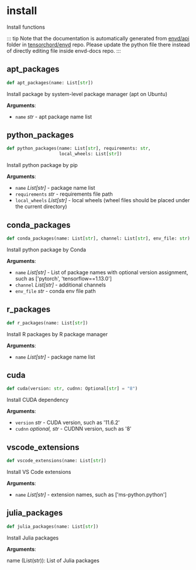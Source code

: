 # install

Install functions

::: tip
Note that the documentation is automatically generated from [envd/api](https://github.com/tensorchord/envd/tree/main/envd/api) folder
in [tensorchord/envd](https://github.com/tensorchord/envd/tree/main/envd/api) repo.
Please update the python file there instead of directly editing file inside envd-docs repo.
:::

## apt\_packages

```python
def apt_packages(name: List[str])
```

Install package by system-level package manager (apt on Ubuntu)

**Arguments**:

- `name` _str_ - apt package name list

## python\_packages

```python
def python_packages(name: List[str], requirements: str,
                    local_wheels: List[str])
```

Install python package by pip

**Arguments**:

- `name` _List[str]_ - package name list
- `requirements` _str_ - requirements file path
- `local_wheels` _List[str]_ - local wheels
  (wheel files should be placed under the current directory)

## conda\_packages

```python
def conda_packages(name: List[str], channel: List[str], env_file: str)
```

Install python package by Conda

**Arguments**:

- `name` _List[str]_ - List of package names with optional version assignment,
  such as ['pytorch', 'tensorflow==1.13.0']
- `channel` _List[str]_ - additional channels
- `env_file` _str_ - conda env file path

## r\_packages

```python
def r_packages(name: List[str])
```

Install R packages by R package manager

**Arguments**:

- `name` _List[str]_ - package name list

## cuda

```python
def cuda(version: str, cudnn: Optional[str] = "8")
```

Install CUDA dependency

**Arguments**:

- `version` _str_ - CUDA version, such as '11.6.2'
- `cudnn` _optional, str_ - CUDNN version, such as '8'

## vscode\_extensions

```python
def vscode_extensions(name: List[str])
```

Install VS Code extensions

**Arguments**:

- `name` _List[str]_ - extension names, such as ['ms-python.python']

## julia\_packages

```python
def julia_packages(name: List[str])
```

Install Julia packages

**Arguments**:

  name (List(str)): List of Julia packages

